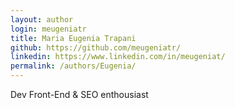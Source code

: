 ```yaml
---
layout: author
login: meugeniatr
title: Maria Eugenia Trapani
github: https://github.com/meugeniatr/
linkedin: https://www.linkedin.com/in/meugeniat/
permalink: /authors/Eugenia/
---
```

Dev Front-End & SEO enthousiast
